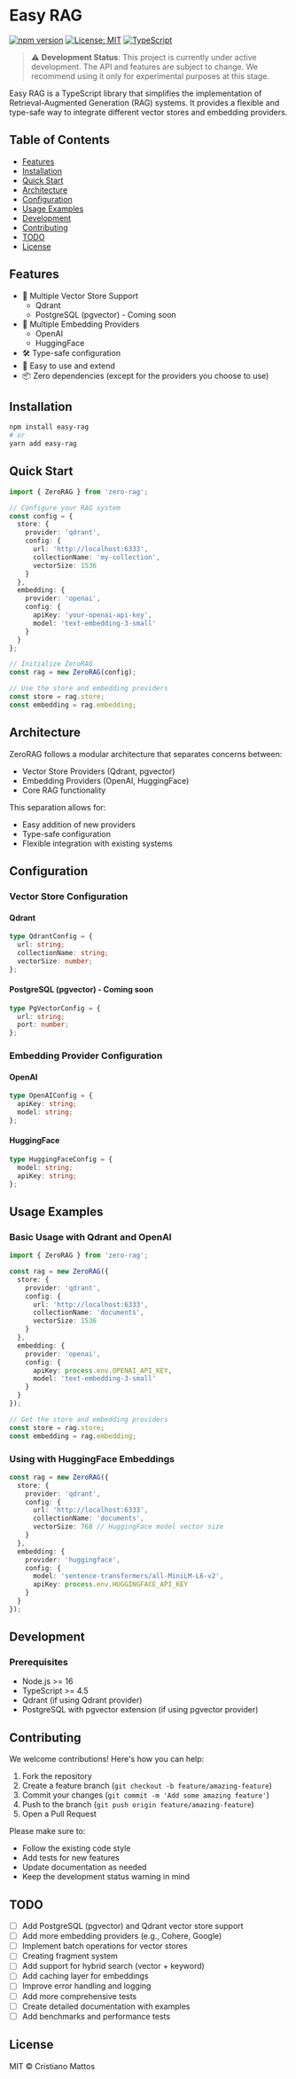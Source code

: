 # Easy RAG

[![npm version](https://badge.fury.io/js/easy-rag.svg)](https://badge.fury.io/js/easy-rag)
[![License: MIT](https://img.shields.io/badge/License-MIT-yellow.svg)](https://opensource.org/licenses/MIT)
[![TypeScript](https://img.shields.io/badge/TypeScript-007ACC.svg?logo=typescript&logoColor=white)](https://www.typescriptlang.org/)

> ⚠️ **Development Status**: This project is currently under active development. The API and features are subject to change. We recommend using it only for experimental purposes at this stage.

Easy RAG is a TypeScript library that simplifies the implementation of Retrieval-Augmented Generation (RAG) systems. It provides a flexible and type-safe way to integrate different vector stores and embedding providers.

## Table of Contents

- [Features](#features)
- [Installation](#installation)
- [Quick Start](#quick-start)
- [Architecture](#architecture)
- [Configuration](#configuration)
- [Usage Examples](#usage-examples)
- [Development](#development)
- [Contributing](#contributing)
- [TODO](#todo)
- [License](#license)

## Features

- 🔄 Multiple Vector Store Support
  - Qdrant
  - PostgreSQL (pgvector) - Coming soon
- 🤖 Multiple Embedding Providers
  - OpenAI
  - HuggingFace
- 🛠️ Type-safe configuration
- 🚀 Easy to use and extend
- 📦 Zero dependencies (except for the providers you choose to use)

## Installation

```bash
npm install easy-rag
# or
yarn add easy-rag
```

## Quick Start

```typescript
import { ZeroRAG } from 'zero-rag';

// Configure your RAG system
const config = {
  store: {
    provider: 'qdrant',
    config: {
      url: 'http://localhost:6333',
      collectionName: 'my-collection',
      vectorSize: 1536
    }
  },
  embedding: {
    provider: 'openai',
    config: {
      apiKey: 'your-openai-api-key',
      model: 'text-embedding-3-small'
    }
  }
};

// Initialize ZeroRAG
const rag = new ZeroRAG(config);

// Use the store and embedding providers
const store = rag.store;
const embedding = rag.embedding;
```

## Architecture

ZeroRAG  follows a modular architecture that separates concerns between:
- Vector Store Providers (Qdrant, pgvector)
- Embedding Providers (OpenAI, HuggingFace)
- Core RAG functionality

This separation allows for:
- Easy addition of new providers
- Type-safe configuration
- Flexible integration with existing systems

## Configuration

### Vector Store Configuration

#### Qdrant
```typescript
type QdrantConfig = {
  url: string;
  collectionName: string;
  vectorSize: number;
};
```

#### PostgreSQL (pgvector) - Coming soon
```typescript
type PgVectorConfig = {
  url: string;
  port: number;
};
```

### Embedding Provider Configuration

#### OpenAI
```typescript
type OpenAIConfig = {
  apiKey: string;
  model: string;
};
```

#### HuggingFace
```typescript
type HuggingFaceConfig = {
  model: string;
  apiKey: string;
};
```

## Usage Examples

### Basic Usage with Qdrant and OpenAI

```typescript
import { ZeroRAG } from 'zero-rag';

const rag = new ZeroRAG({
  store: {
    provider: 'qdrant',
    config: {
      url: 'http://localhost:6333',
      collectionName: 'documents',
      vectorSize: 1536
    }
  },
  embedding: {
    provider: 'openai',
    config: {
      apiKey: process.env.OPENAI_API_KEY,
      model: 'text-embedding-3-small'
    }
  }
});

// Get the store and embedding providers
const store = rag.store;
const embedding = rag.embedding;
```

### Using with HuggingFace Embeddings

```typescript
const rag = new ZeroRAG({
  store: {
    provider: 'qdrant',
    config: {
      url: 'http://localhost:6333',
      collectionName: 'documents',
      vectorSize: 768 // HuggingFace model vector size
    }
  },
  embedding: {
    provider: 'huggingface',
    config: {
      model: 'sentence-transformers/all-MiniLM-L6-v2',
      apiKey: process.env.HUGGINGFACE_API_KEY
    }
  }
});
```

## Development

### Prerequisites

- Node.js >= 16
- TypeScript >= 4.5
- Qdrant (if using Qdrant provider)
- PostgreSQL with pgvector extension (if using pgvector provider)

## Contributing

We welcome contributions! Here's how you can help:

1. Fork the repository
2. Create a feature branch (`git checkout -b feature/amazing-feature`)
3. Commit your changes (`git commit -m 'Add some amazing feature'`)
4. Push to the branch (`git push origin feature/amazing-feature`)
5. Open a Pull Request

Please make sure to:
- Follow the existing code style
- Add tests for new features
- Update documentation as needed
- Keep the development status warning in mind

## TODO

- [ ] Add PostgreSQL (pgvector) and Qdrant vector store support
- [ ] Add more embedding providers (e.g., Cohere, Google)
- [ ] Implement batch operations for vector stores
- [ ] Creating fragment system
- [ ] Add support for hybrid search (vector + keyword)
- [ ] Add caching layer for embeddings
- [ ] Improve error handling and logging
- [ ] Add more comprehensive tests
- [ ] Create detailed documentation with examples
- [ ] Add benchmarks and performance tests

## License

MIT © Cristiano Mattos